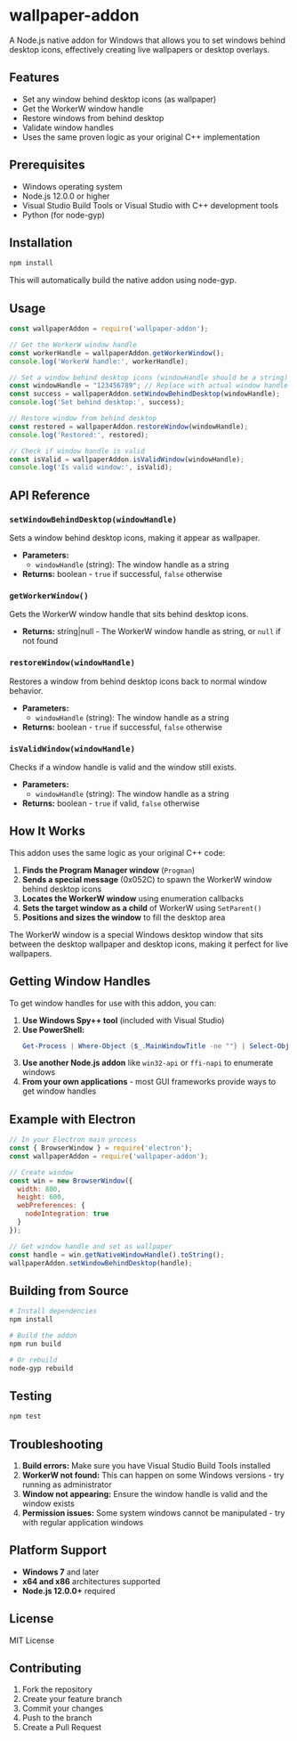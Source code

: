 # wallpaper-addon

A Node.js native addon for Windows that allows you to set windows behind desktop icons, effectively creating live wallpapers or desktop overlays.

## Features

- Set any window behind desktop icons (as wallpaper)
- Get the WorkerW window handle
- Restore windows from behind desktop
- Validate window handles
- Uses the same proven logic as your original C++ implementation

## Prerequisites

- Windows operating system
- Node.js 12.0.0 or higher
- Visual Studio Build Tools or Visual Studio with C++ development tools
- Python (for node-gyp)

## Installation

```bash
npm install
```

This will automatically build the native addon using node-gyp.

## Usage

```javascript
const wallpaperAddon = require('wallpaper-addon');

// Get the WorkerW window handle
const workerHandle = wallpaperAddon.getWorkerWindow();
console.log('WorkerW handle:', workerHandle);

// Set a window behind desktop icons (windowHandle should be a string)
const windowHandle = "123456789"; // Replace with actual window handle
const success = wallpaperAddon.setWindowBehindDesktop(windowHandle);
console.log('Set behind desktop:', success);

// Restore window from behind desktop
const restored = wallpaperAddon.restoreWindow(windowHandle);
console.log('Restored:', restored);

// Check if window handle is valid
const isValid = wallpaperAddon.isValidWindow(windowHandle);
console.log('Is valid window:', isValid);
```

## API Reference

### `setWindowBehindDesktop(windowHandle)`

Sets a window behind desktop icons, making it appear as wallpaper.

- **Parameters:**
  - `windowHandle` (string): The window handle as a string
- **Returns:** boolean - `true` if successful, `false` otherwise

### `getWorkerWindow()`

Gets the WorkerW window handle that sits behind desktop icons.

- **Returns:** string|null - The WorkerW window handle as string, or `null` if not found

### `restoreWindow(windowHandle)`

Restores a window from behind desktop icons back to normal window behavior.

- **Parameters:**
  - `windowHandle` (string): The window handle as a string
- **Returns:** boolean - `true` if successful, `false` otherwise

### `isValidWindow(windowHandle)`

Checks if a window handle is valid and the window still exists.

- **Parameters:**
  - `windowHandle` (string): The window handle as a string
- **Returns:** boolean - `true` if valid, `false` otherwise

## How It Works

This addon uses the same logic as your original C++ code:

1. **Finds the Program Manager window** (`Progman`)
2. **Sends a special message** (0x052C) to spawn the WorkerW window behind desktop icons
3. **Locates the WorkerW window** using enumeration callbacks
4. **Sets the target window as a child** of WorkerW using `SetParent()`
5. **Positions and sizes the window** to fill the desktop area

The WorkerW window is a special Windows desktop window that sits between the desktop wallpaper and desktop icons, making it perfect for live wallpapers.

## Getting Window Handles

To get window handles for use with this addon, you can:

1. **Use Windows Spy++ tool** (included with Visual Studio)
2. **Use PowerShell:**
   ```powershell
   Get-Process | Where-Object {$_.MainWindowTitle -ne ""} | Select-Object ProcessName, Id, MainWindowHandle
   ```
3. **Use another Node.js addon** like `win32-api` or `ffi-napi` to enumerate windows
4. **From your own applications** - most GUI frameworks provide ways to get window handles

## Example with Electron

```javascript
// In your Electron main process
const { BrowserWindow } = require('electron');
const wallpaperAddon = require('wallpaper-addon');

// Create window
const win = new BrowserWindow({
  width: 800,
  height: 600,
  webPreferences: {
    nodeIntegration: true
  }
});

// Get window handle and set as wallpaper
const handle = win.getNativeWindowHandle().toString();
wallpaperAddon.setWindowBehindDesktop(handle);
```

## Building from Source

```bash
# Install dependencies
npm install

# Build the addon
npm run build

# Or rebuild
node-gyp rebuild
```

## Testing

```bash
npm test
```

## Troubleshooting

1. **Build errors:** Make sure you have Visual Studio Build Tools installed
2. **WorkerW not found:** This can happen on some Windows versions - try running as administrator
3. **Window not appearing:** Ensure the window handle is valid and the window exists
4. **Permission issues:** Some system windows cannot be manipulated - try with regular application windows

## Platform Support

- **Windows 7** and later
- **x64 and x86** architectures supported
- **Node.js 12.0.0+** required

## License

MIT License

## Contributing

1. Fork the repository
2. Create your feature branch
3. Commit your changes
4. Push to the branch
5. Create a Pull Request